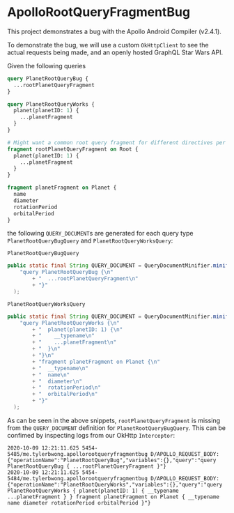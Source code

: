 # ApolloRootQueryFragmentBug

This project demonstrates a bug with the Apollo Android Compiler (v2.4.1).

To demonstrate the bug, we will use a custom `OkHttpClient` to see the actual requests being made, and an openly hosted GraphQL Star Wars API.

Given the following queries

```graphql
query PlanetRootQueryBug {
  ...rootPlanetQueryFragment
}

query PlanetRootQueryWorks {
  planet(planetID: 1) {
    ...planetFragment
  }
}

# Might want a common root query fragment for different directives per query
fragment rootPlanetQueryFragment on Root {
  planet(planetID: 1) {
    ...planetFragment
  }
}

fragment planetFragment on Planet {
  name
  diameter
  rotationPeriod
  orbitalPeriod
}

```

the following `QUERY_DOCUMENT`s are generated for each query type `PlanetRootQueryBugQuery` and `PlanetRootQueryWorksQuery`:

`PlanetRootQueryBugQuery`
```java
public static final String QUERY_DOCUMENT = QueryDocumentMinifier.minify(
    "query PlanetRootQueryBug {\n"
        + "  ...rootPlanetQueryFragment\n"
        + "}"
  );
```

`PlanetRootQueryWorksQuery`
```java
public static final String QUERY_DOCUMENT = QueryDocumentMinifier.minify(
    "query PlanetRootQueryWorks {\n"
        + "  planet(planetID: 1) {\n"
        + "    __typename\n"
        + "    ...planetFragment\n"
        + "  }\n"
        + "}\n"
        + "fragment planetFragment on Planet {\n"
        + "  __typename\n"
        + "  name\n"
        + "  diameter\n"
        + "  rotationPeriod\n"
        + "  orbitalPeriod\n"
        + "}"
  );
```

As can be seen in the above snippets, `rootPlanetQueryFragment` is missing from the `QUERY_DOCUMENT` definition for `PlanetRootQueryBugQuery`.
This can be confimed by inspecting logs from our OkHttp `Interceptor`:

```
2020-10-09 12:21:11.625 5454-5485/me.tylerbwong.apollorootqueryfragmentbug D/APOLLO_REQUEST_BODY: {"operationName":"PlanetRootQueryBug","variables":{},"query":"query PlanetRootQueryBug { ...rootPlanetQueryFragment }"}
2020-10-09 12:21:11.625 5454-5484/me.tylerbwong.apollorootqueryfragmentbug D/APOLLO_REQUEST_BODY: {"operationName":"PlanetRootQueryWorks","variables":{},"query":"query PlanetRootQueryWorks { planet(planetID: 1) { __typename ...planetFragment } } fragment planetFragment on Planet { __typename name diameter rotationPeriod orbitalPeriod }"}
```
